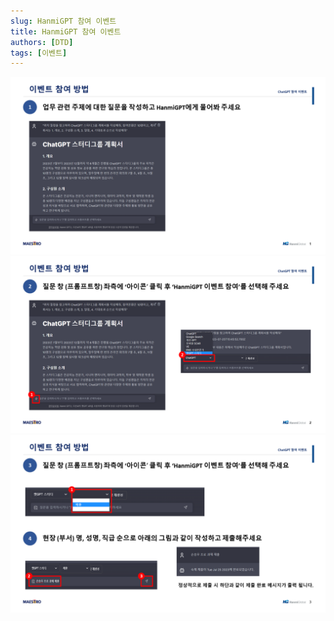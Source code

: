 ```yaml
---
slug: HanmiGPT 참여 이벤트
title: HanmiGPT 참여 이벤트
authors: [DTD]
tags: [이벤트]
---
```


![이벤트 참여](Slide1.PNG)
![이벤트 참여](Slide2.PNG)
![이벤트 참여](Slide3.PNG)